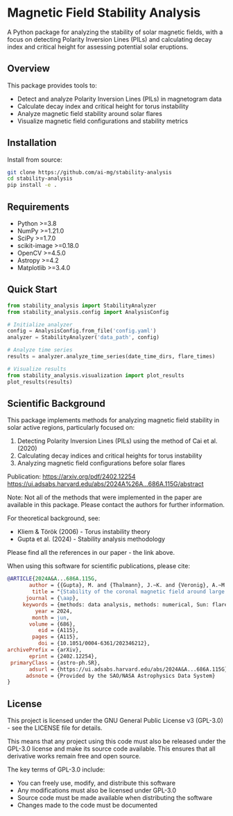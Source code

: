 # Magnetic Field Stability Analysis

A Python package for analyzing the stability of solar magnetic fields, with a focus on detecting Polarity Inversion Lines (PILs) and calculating decay index and critical height for assessing potential solar eruptions.

## Overview

This package provides tools to:
- Detect and analyze Polarity Inversion Lines (PILs) in magnetogram data
- Calculate decay index and critical height for torus instability
- Analyze magnetic field stability around solar flares
- Visualize magnetic field configurations and stability metrics

## Installation

Install from source:

```bash
git clone https://github.com/ai-mg/stability-analysis
cd stability-analysis
pip install -e .
```

## Requirements

- Python >=3.8
- NumPy >=1.21.0
- SciPy >=1.7.0
- scikit-image >=0.18.0
- OpenCV >=4.5.0
- Astropy >=4.2
- Matplotlib >=3.4.0

## Quick Start

```python
from stability_analysis import StabilityAnalyzer
from stability_analysis.config import AnalysisConfig

# Initialize analyzer
config = AnalysisConfig.from_file('config.yaml')
analyzer = StabilityAnalyzer('data_path', config)

# Analyze time series
results = analyzer.analyze_time_series(date_time_dirs, flare_times)

# Visualize results
from stability_analysis.visualization import plot_results
plot_results(results)
```


## Scientific Background

This package implements methods for analyzing magnetic field stability in solar active regions, particularly focused on:

1. Detecting Polarity Inversion Lines (PILs) using the method of Cai et al. (2020)
2. Calculating decay indices and critical heights for torus instability
3. Analyzing magnetic field configurations before solar flares


Publication: 
https://arxiv.org/pdf/2402.12254
https://ui.adsabs.harvard.edu/abs/2024A%26A...686A.115G/abstract

Note: Not all of the methods that were implemented in the paper are available in this package. Please contact the authors for further information.

For theoretical background, see:
- Kliem & Török (2006) - Torus instability theory
- Gupta et al. (2024) - Stability analysis methodology

Please find all the references in our paper - the link above.

When using this software for scientific publications, please cite:

```bibtex
@ARTICLE{2024A&A...686A.115G,
       author = {{Gupta}, M. and {Thalmann}, J.~K. and {Veronig}, A.~M.},
        title = "{Stability of the coronal magnetic field around large confined and eruptive solar flares}",
      journal = {\aap},
     keywords = {methods: data analysis, methods: numerical, Sun: flares, Sun: magnetic fields, Astrophysics - Solar and Stellar Astrophysics},
         year = 2024,
        month = jun,
       volume = {686},
          eid = {A115},
        pages = {A115},
          doi = {10.1051/0004-6361/202346212},
archivePrefix = {arXiv},
       eprint = {2402.12254},
 primaryClass = {astro-ph.SR},
       adsurl = {https://ui.adsabs.harvard.edu/abs/2024A&A...686A.115G},
      adsnote = {Provided by the SAO/NASA Astrophysics Data System}
}
```
## License

This project is licensed under the GNU General Public License v3 (GPL-3.0) - see the LICENSE file for details.

This means that any project using this code must also be released under the GPL-3.0 license and make its source code available. This ensures that all derivative works remain free and open source.

The key terms of GPL-3.0 include:
- You can freely use, modify, and distribute this software
- Any modifications must also be licensed under GPL-3.0
- Source code must be made available when distributing the software
- Changes made to the code must be documented
